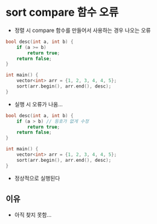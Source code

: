 # sort compare 함수 오류
- 정렬 시 compare 함수를 만들어서 사용하는 경우 나오는 오류

```C
bool desc(int a, int b) {
    if (a >= b)
        return true;
    return false;
}

int main() {
    vector<int> arr = {1, 2, 3, 4, 4, 5};
    sort(arr.begin(), arr.end(), desc);
}
```
- 실행 시 오류가 나옴...

```C
bool desc(int a, int b) {
    if (a > b) // 등호가 없게 수정
        return true;
    return false;
}

int main() {
    vector<int> arr = {1, 2, 3, 4, 4, 5};
    sort(arr.begin(), arr.end(), desc);
}
```
- 정상적으로 실행된다

## 이유
- 아직 찾지 못함...